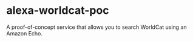# alexa-worldcat-poc
A proof-of-concept service that allows you to search WorldCat using an Amazon Echo.

